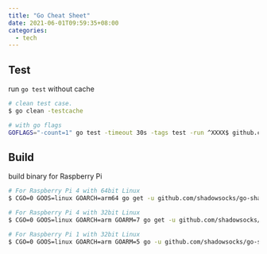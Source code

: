 ```yaml
---
title: "Go Cheat Sheet"
date: 2021-06-01T09:59:35+08:00
categories:
  - tech
---
```


## Test
run `go test` without  cache
```bash
# clean test case.
$ go clean -testcache

# with go flags
GOFLAGS="-count=1" go test -timeout 30s -tags test -run ^XXXX$ github.com/xxx/xx
```

## Build
build binary for Raspberry Pi

```bash
# For Raspberry Pi 4 with 64bit Linux
$ CGO=0 GOOS=linux GOARCH=arm64 go get -u github.com/shadowsocks/go-shadowsocks2

# For Raspberry Pi 4 with 32bit Linux
$ CGO=0 GOOS=linux GOARCH=arm GOARM=7 go get -u github.com/shadowsocks/go-shadowsocks2

# For Raspberry Pi 1 with 32bit Linux
$ CGO=0 GOOS=linux GOARCH=arm GOARM=5 go -u github.com/shadowsocks/go-shadowsocks2
```